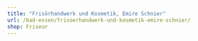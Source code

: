 ```yaml
---
title: "Frisörhandwerk und Kosmetik, Emire Schnier"
url: /bad-essen/frisoerhandwerk-und-kosmetik-emire-schnier/
shop: Friseur
---
```

